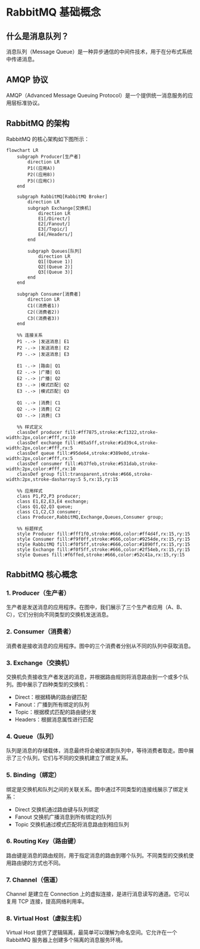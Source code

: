 # RabbitMQ 基础概念

## 什么是消息队列？

消息队列（Message Queue）是一种异步通信的中间件技术，用于在分布式系统中传递消息。

## AMQP 协议

AMQP（Advanced Message Queuing Protocol）是一个提供统一消息服务的应用层标准协议。

## RabbitMQ 的架构

RabbitMQ 的核心架构如下图所示：

```mermaid
flowchart LR
    subgraph Producer[生产者]
        direction LR
        P1((应用A))
        P2((应用B))
        P3((应用C))
    end

    subgraph RabbitMQ[RabbitMQ Broker]
        direction LR
        subgraph Exchange[交换机]
            direction LR
            E1[/Direct/]
            E2[/Fanout/]
            E3[/Topic/]
            E4[/Headers/]
        end

        subgraph Queues[队列]
            direction LR
            Q1[(Queue 1)]
            Q2[(Queue 2)]
            Q3[(Queue 3)]
        end
    end

    subgraph Consumer[消费者]
        direction LR
        C1((消费者1))
        C2((消费者2))
        C3((消费者3))
    end

    %% 连接关系
    P1 -.-> |发送消息| E1
    P2 -.-> |发送消息| E2
    P3 -.-> |发送消息| E3
    
    E1 -.-> |路由| Q1
    E2 -.-> |广播| Q1
    E2 -.-> |广播| Q2
    E3 -.-> |模式匹配| Q2
    E3 -.-> |模式匹配| Q3
    
    Q1 -.-> |消费| C1
    Q2 -.-> |消费| C2
    Q3 -.-> |消费| C3

    %% 样式定义
    classDef producer fill:#ff7875,stroke:#cf1322,stroke-width:2px,color:#fff,rx:10
    classDef exchange fill:#85a5ff,stroke:#1d39c4,stroke-width:2px,color:#fff,rx:5
    classDef queue fill:#95de64,stroke:#389e0d,stroke-width:2px,color:#fff,rx:5
    classDef consumer fill:#b37feb,stroke:#531dab,stroke-width:2px,color:#fff,rx:10
    classDef group fill:transparent,stroke:#666,stroke-width:2px,stroke-dasharray:5 5,rx:15,ry:15

    %% 应用样式
    class P1,P2,P3 producer;
    class E1,E2,E3,E4 exchange;
    class Q1,Q2,Q3 queue;
    class C1,C2,C3 consumer;
    class Producer,RabbitMQ,Exchange,Queues,Consumer group;

    %% 标题样式
    style Producer fill:#fff1f0,stroke:#666,color:#ff4d4f,rx:15,ry:15
    style Consumer fill:#f9f0ff,stroke:#666,color:#9254de,rx:15,ry:15
    style RabbitMQ fill:#f0f5ff,stroke:#666,color:#1890ff,rx:15,ry:15
    style Exchange fill:#f0f5ff,stroke:#666,color:#2f54eb,rx:15,ry:15
    style Queues fill:#f6ffed,stroke:#666,color:#52c41a,rx:15,ry:15
```

## RabbitMQ 核心概念

### 1. Producer（生产者）

生产者是发送消息的应用程序。在图中，我们展示了三个生产者应用（A、B、C），它们分别向不同类型的交换机发送消息。

### 2. Consumer（消费者）

消费者是接收消息的应用程序。图中的三个消费者分别从不同的队列中获取消息。

### 3. Exchange（交换机）

交换机负责接收生产者发送的消息，并根据路由规则将消息路由到一个或多个队列。图中展示了四种类型的交换机：
- Direct：根据精确的路由键匹配
- Fanout：广播到所有绑定的队列
- Topic：根据模式匹配的路由键分发
- Headers：根据消息属性进行匹配

### 4. Queue（队列）

队列是消息的存储载体，消息最终将会被投递到队列中，等待消费者取走。图中展示了三个队列，它们与不同的交换机建立了绑定关系。

### 5. Binding（绑定）

绑定是交换机和队列之间的关联关系。图中通过不同类型的连接线展示了绑定关系：
- Direct 交换机通过路由键与队列绑定
- Fanout 交换机广播消息到所有绑定的队列
- Topic 交换机通过模式匹配将消息路由到相应队列

### 6. Routing Key（路由键）

路由键是消息的路由规则，用于指定消息的路由到哪个队列。不同类型的交换机使用路由键的方式也不同。

### 7. Channel（信道）

Channel 是建立在 Connection 上的虚拟连接，是进行消息读写的通道。它可以复用 TCP 连接，提高网络利用率。

### 8. Virtual Host（虚拟主机）

Virtual Host 提供了逻辑隔离，最简单可以理解为命名空间。它允许在一个 RabbitMQ 服务器上创建多个隔离的消息服务环境。
